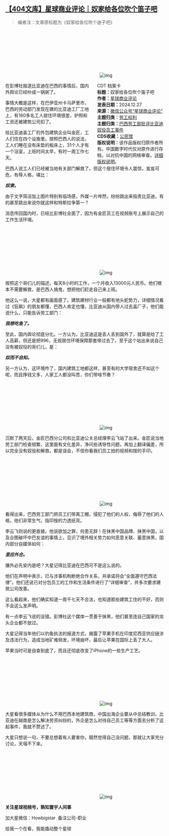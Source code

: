 <!--1735320745000-->
[【404文库】星球商业评论｜奴家给各位吹个笛子吧](https://chinadigitaltimes.net/chinese/714439.html)
------

<blockquote><p>编者注：文章原标题为《奴家给各位吹个迪子吧》</p></blockquote><p><img decoding="async" src="data:image/svg+xml,%3Csvg%20xmlns='http://www.w3.org/2000/svg'%20viewBox='0%200%200%200'%3E%3C/svg%3E" alt="img" data-lazy-src="https://chinadigitaltimes.net/chinese/files/2024/12/post-714439-676ee3b830e8c.png"><noscript><img decoding="async" src="https://chinadigitaltimes.net/chinese/files/2024/12/post-714439-676ee3b830e8c.png" alt="img"></noscript></p><div style="width:42%;float:right;padding-left:20px"><div class="su-spoiler su-spoiler-style-fancy su-spoiler-icon-chevron-circle" data-scroll-offset="0" data-anchor-in-url="no"><div class="su-spoiler-title" tabindex="0" role="button"><span class="su-spoiler-icon"></span>CDT 档案卡</div><div class="su-spoiler-content su-u-clearfix su-u-trim"><strong>标题：</strong>奴家给各位吹个笛子吧<br><strong>作者：</strong><a href="https://chinadigitaltimes.net/space/星球商业评论" target="_blank">星球商业评论</a><br><strong>发表日期：</strong>2024.12.27<br><strong>来源：</strong><a href="https://mp.weixin.qq.com/s/jW9hoFQdSagH-u-1RnxONQ" target="_blank">微信公众号“星球商业评论”</a><br><strong>主题归类：</strong><a href="https://chinadigitaltimes.net/space/劳工权利" target="_blank">劳工权利</a><br><strong>主题归类：</strong><a href="https://chinadigitaltimes.net/space/巴西劳工部批评比亚迪奴役员工事件" target="_blank">巴西劳工部批评比亚迪奴役员工事件</a><br><strong>CDS收藏：</strong><a href="https://chinadigitaltimes.net/space/%E5%85%AC%E6%B0%91%E9%A6%86" target="_blank" rel="noopener">公民馆</a><br><strong>版权说明：</strong>该作品版权归原作者所有。中国数字时代仅对原作进行存档，以对抗中国的网络审查。<a href="https://chinadigitaltimes.net/chinese/copyright">详细版权说明</a>。</div></div></div><p>在彭博社报道比亚迪在巴西的事情后，国内外舆论已经吵成一锅粥了。</p><p>事情大概是这样，在巴伊亚州卡马萨里市，巴西的劳动部门发现在建的比亚迪工厂工地上，有160多名工人居住环境很差，护照和工资还被建筑公司扣了。</p><p>给比亚迪盖工厂的外包建筑企业叫金匠，工人们住在四个设施里。按照巴西人的说法，工人们睡在没有床垫的板床上，31个人才有一个浴室，上班时间太早，有时一周工作七天。</p><p>巴西人说工人们已经被当地有关部门解救了。但这个居住环境令人震惊，岌岌可危，有辱人格，堪比：</p><p><em><strong>奴隶。</strong></em></p><p>由于文字简洁加上图片特别有临场感，外媒一片哗然，纷纷跳出来指责比亚迪，有的甚至跳出来说你就这样和特斯拉争第一？</p><p>消息传回国内时，已经比彭博社全面了，因为有金匠员工在视频账号上展示自己的工作生活环境。</p><p><img decoding="async" src="data:image/svg+xml,%3Csvg%20xmlns='http://www.w3.org/2000/svg'%20viewBox='0%200%200%200'%3E%3C/svg%3E" alt="img" data-lazy-src="https://chinadigitaltimes.net/chinese/files/2024/12/post-714439-676ee3b9322ca.png"><noscript><img decoding="async" src="https://chinadigitaltimes.net/chinese/files/2024/12/post-714439-676ee3b9322ca.png" alt="img"></noscript></p><p>按照这个哥们儿的描述，每天8小时的工作，一个月收入13000元人民币。他们根本不需要解救，是巴西人搞鬼，想把他们赶走自己来上班。</p><p>他这么一说，大星都有画面感了。建筑建材行业一般都有地头蛇势力，详细情况看过《狂飙》的朋友都懂，巴西人肯定也懂，比亚迪从国内带人过去盖厂子，他们能说什么，只能告诉劳工部门：</p><p><em><strong>我想吃鱼了。</strong></em></p><p>至此，国内舆论彻底分化。一方认为，比亚迪这是丢人丢到国外了，就算是给了工人高薪，但还是把996，无视居住环境保障那套带过去了。至于这个站出来说自己没有被奴役的哥们儿，是：</p><p><em><strong>奴而不自知。</strong></em></p><p>另一方认为，这环境咋了，国内建筑工地都这样，甚至有的大学宿舍还不如这个呢，而且挣钱又多，人家工人都没叫苦，你们带啥节奏？</p><p><img decoding="async" src="data:image/svg+xml,%3Csvg%20xmlns='http://www.w3.org/2000/svg'%20viewBox='0%200%200%200'%3E%3C/svg%3E" alt="img" data-lazy-src="https://chinadigitaltimes.net/chinese/files/2024/12/post-714439-676ee3b9eccce.png"><noscript><img decoding="async" src="https://chinadigitaltimes.net/chinese/files/2024/12/post-714439-676ee3b9eccce.png" alt="img"></noscript></p><p>沉默了两天后，金匠巴西分公司和比亚迪公关总经理李云飞站了出来。金匠说当地劳工部门检查频繁，这里面有文化差异，净问些诱导性问题，再加上翻译偏差，所以完全没有奴役和解救，都是误会，不信你看我们员工拍的视频和按的手印。</p><p><img decoding="async" src="data:image/svg+xml,%3Csvg%20xmlns='http://www.w3.org/2000/svg'%20viewBox='0%200%200%200'%3E%3C/svg%3E" alt="img" data-lazy-src="https://chinadigitaltimes.net/chinese/files/2024/12/post-714439-676ee3bb0f623.png"><noscript><img decoding="async" src="https://chinadigitaltimes.net/chinese/files/2024/12/post-714439-676ee3bb0f623.png" alt="img"></noscript></p><p>看得出来，巴西劳工部门把员工们带离工棚，侵犯了他们的人权，侮辱了他们的人格，他们非常生气，指印按的力透纸背。</p><p>李云飞则说的更直接。他说欲加之罪，何患无辞！在抹黑中国品牌、抹黑中国，以及企图破坏中巴友谊的事情上，见识了境外相关势力如何恶意关联、蓄意抹黑，国内部分自媒体如何：</p><p><em><strong>里应外合。</strong></em></p><p>攘外必先安内是吧？大星记得比亚迪在巴西可不是这么说的。</p><p>他们在声明中表示，已与涉事机构断绝合作关系，并承诺将会“全面遵守巴西法律”。他们还说已对分包员工的工作和生活条件进行了“详细审查”，并多次要求建筑公司改善。</p><p>这么看起来，他们确实知道一周干七天不合法，也知道那些建筑工住的不好，否则不会这么发声明。</p><p>有一点李云飞说的没错。彭博社这个媒体一贯善于抹黑，他们甚至连自己国家的龙头企业都不放过。</p><p>大星记得当年他们以钓鱼执法的报道方式，揭露了苹果手机在印度尼西亚供应链涉及违法行为，造成当地矿难频发，环境崩坏，最后让苹果在国际上丢了大人。</p><p>苹果当时可是自查到底了，而且还彻底改变了iPhone的一些生产工艺。</p><p><img decoding="async" src="data:image/svg+xml,%3Csvg%20xmlns='http://www.w3.org/2000/svg'%20viewBox='0%200%200%200'%3E%3C/svg%3E" alt="img" data-lazy-src="https://chinadigitaltimes.net/chinese/files/2024/12/post-714439-676ee3bb51da8.png"><noscript><img decoding="async" src="https://chinadigitaltimes.net/chinese/files/2024/12/post-714439-676ee3bb51da8.png" alt="img"></noscript></p><p>大星看很多媒体从为什么不用巴西本地建筑商，中国出海企业要从中总结教训，比亚迪在越南是怎么解决劳资纠纷的，外企是怎么对待自己员工等等方面去分析了这起事件，我就不赘述了。</p><p>大星只想说一句，不要总想着有人要害你，既然觉得自己没问题，那就让大家充分讨论，天塌不下来。</p><p><img decoding="async" src="data:image/svg+xml,%3Csvg%20xmlns='http://www.w3.org/2000/svg'%20viewBox='0%200%200%200'%3E%3C/svg%3E" alt="img" title="银色金属分割线" data-lazy-src="https://chinadigitaltimes.net/chinese/files/2024/12/post-714439-676ee3bbe5cad."><noscript><img decoding="async" src="https://chinadigitaltimes.net/chinese/files/2024/12/post-714439-676ee3bbe5cad." alt="img" title="银色金属分割线"></noscript></p><p><strong>关注星球视频号，熟知寰宇人间事</strong></p><p>加大星微信：Howbigstar &nbsp;备注公司-职业</p><p>给我一个在看，我能撬动整个星球</p><div class="addtoany_share_save_container addtoany_content addtoany_content_bottom"><div class="a2a_kit a2a_kit_size_32 addtoany_list" data-a2a-url="https://chinadigitaltimes.net/chinese/714439.html" data-a2a-title="【404文库】星球商业评论｜奴家给各位吹个笛子吧"><a class="a2a_button_facebook" href="https://www.addtoany.com/add_to/facebook?linkurl=https%3A%2F%2Fchinadigitaltimes.net%2Fchinese%2F714439.html&amp;linkname=%E3%80%90404%E6%96%87%E5%BA%93%E3%80%91%E6%98%9F%E7%90%83%E5%95%86%E4%B8%9A%E8%AF%84%E8%AE%BA%EF%BD%9C%E5%A5%B4%E5%AE%B6%E7%BB%99%E5%90%84%E4%BD%8D%E5%90%B9%E4%B8%AA%E7%AC%9B%E5%AD%90%E5%90%A7" title="Facebook" rel="nofollow noopener" target="_blank"></a><a class="a2a_button_twitter" href="https://www.addtoany.com/add_to/twitter?linkurl=https%3A%2F%2Fchinadigitaltimes.net%2Fchinese%2F714439.html&amp;linkname=%E3%80%90404%E6%96%87%E5%BA%93%E3%80%91%E6%98%9F%E7%90%83%E5%95%86%E4%B8%9A%E8%AF%84%E8%AE%BA%EF%BD%9C%E5%A5%B4%E5%AE%B6%E7%BB%99%E5%90%84%E4%BD%8D%E5%90%B9%E4%B8%AA%E7%AC%9B%E5%AD%90%E5%90%A7" title="Twitter" rel="nofollow noopener" target="_blank"></a><a class="a2a_button_telegram" href="https://www.addtoany.com/add_to/telegram?linkurl=https%3A%2F%2Fchinadigitaltimes.net%2Fchinese%2F714439.html&amp;linkname=%E3%80%90404%E6%96%87%E5%BA%93%E3%80%91%E6%98%9F%E7%90%83%E5%95%86%E4%B8%9A%E8%AF%84%E8%AE%BA%EF%BD%9C%E5%A5%B4%E5%AE%B6%E7%BB%99%E5%90%84%E4%BD%8D%E5%90%B9%E4%B8%AA%E7%AC%9B%E5%AD%90%E5%90%A7" title="Telegram" rel="nofollow noopener" target="_blank"></a><a class="a2a_button_reddit" href="https://www.addtoany.com/add_to/reddit?linkurl=https%3A%2F%2Fchinadigitaltimes.net%2Fchinese%2F714439.html&amp;linkname=%E3%80%90404%E6%96%87%E5%BA%93%E3%80%91%E6%98%9F%E7%90%83%E5%95%86%E4%B8%9A%E8%AF%84%E8%AE%BA%EF%BD%9C%E5%A5%B4%E5%AE%B6%E7%BB%99%E5%90%84%E4%BD%8D%E5%90%B9%E4%B8%AA%E7%AC%9B%E5%AD%90%E5%90%A7" title="Reddit" rel="nofollow noopener" target="_blank"></a><a class="a2a_button_whatsapp" href="https://www.addtoany.com/add_to/whatsapp?linkurl=https%3A%2F%2Fchinadigitaltimes.net%2Fchinese%2F714439.html&amp;linkname=%E3%80%90404%E6%96%87%E5%BA%93%E3%80%91%E6%98%9F%E7%90%83%E5%95%86%E4%B8%9A%E8%AF%84%E8%AE%BA%EF%BD%9C%E5%A5%B4%E5%AE%B6%E7%BB%99%E5%90%84%E4%BD%8D%E5%90%B9%E4%B8%AA%E7%AC%9B%E5%AD%90%E5%90%A7" title="WhatsApp" rel="nofollow noopener" target="_blank"></a><a class="a2a_button_email" href="https://www.addtoany.com/add_to/email?linkurl=https%3A%2F%2Fchinadigitaltimes.net%2Fchinese%2F714439.html&amp;linkname=%E3%80%90404%E6%96%87%E5%BA%93%E3%80%91%E6%98%9F%E7%90%83%E5%95%86%E4%B8%9A%E8%AF%84%E8%AE%BA%EF%BD%9C%E5%A5%B4%E5%AE%B6%E7%BB%99%E5%90%84%E4%BD%8D%E5%90%B9%E4%B8%AA%E7%AC%9B%E5%AD%90%E5%90%A7" title="Email" rel="nofollow noopener" target="_blank"></a><a class="a2a_button_copy_link" href="https://www.addtoany.com/add_to/copy_link?linkurl=https%3A%2F%2Fchinadigitaltimes.net%2Fchinese%2F714439.html&amp;linkname=%E3%80%90404%E6%96%87%E5%BA%93%E3%80%91%E6%98%9F%E7%90%83%E5%95%86%E4%B8%9A%E8%AF%84%E8%AE%BA%EF%BD%9C%E5%A5%B4%E5%AE%B6%E7%BB%99%E5%90%84%E4%BD%8D%E5%90%B9%E4%B8%AA%E7%AC%9B%E5%AD%90%E5%90%A7" title="Copy Link" rel="nofollow noopener" target="_blank"></a><a class="a2a_dd addtoany_share_save addtoany_share" href="https://www.addtoany.com/share"></a></div></div>
